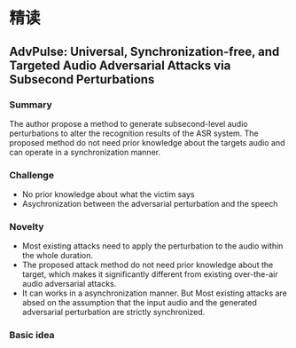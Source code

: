 # 精读
## AdvPulse: Universal, Synchronization-free, and Targeted Audio Adversarial Attacks via Subsecond Perturbations
### Summary
The author propose a method to generate subsecond-level audio perturbations to alter the recognition results of the ASR system. The proposed method do not need prior knowledge about the targets audio and can operate in a synchronization manner. 
### Challenge
- No prior knowledge about what the victim says
- Asychronization between the adversarial perturbation and the speech

### Novelty
- Most existing attacks need to apply the perturbation to the audio within the whole duration.
- The proposed attack method do not need prior knowledge about the target, which makes it significantly different from existing over-the-air audio adversarial attacks.
- It can works in a asynchronization manner. But Most existing attacks are absed on the assumption that the input audio and the generated adversarial perturbation are strictly synchronized.

### Basic idea

